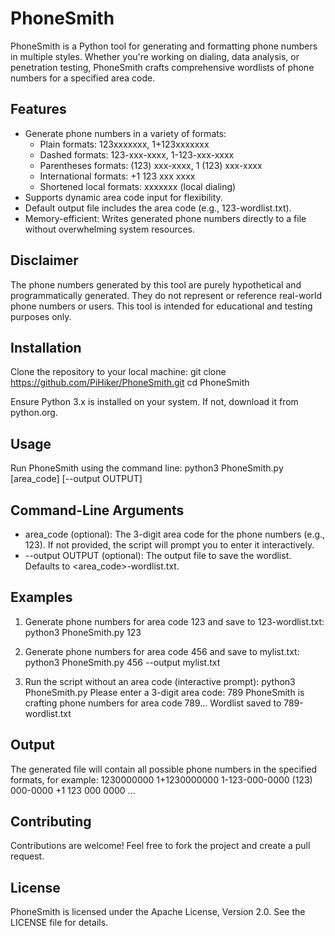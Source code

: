 PhoneSmith
==========

PhoneSmith is a Python tool for generating and formatting phone numbers in multiple styles. Whether you're working on dialing, data analysis, or penetration testing, PhoneSmith crafts comprehensive wordlists of phone numbers for a specified area code.

Features
--------
- Generate phone numbers in a variety of formats:
  - Plain formats: 123xxxxxxx, 1+123xxxxxxx
  - Dashed formats: 123-xxx-xxxx, 1-123-xxx-xxxx
  - Parentheses formats: (123) xxx-xxxx, 1 (123) xxx-xxxx
  - International formats: +1 123 xxx xxxx
  - Shortened local formats: xxxxxxx (local dialing)
- Supports dynamic area code input for flexibility.
- Default output file includes the area code (e.g., 123-wordlist.txt).
- Memory-efficient: Writes generated phone numbers directly to a file without overwhelming system resources.

Disclaimer
----------
The phone numbers generated by this tool are purely hypothetical and programmatically generated. They do not represent or reference real-world phone numbers or users. This tool is intended for educational and testing purposes only.

Installation
------------
Clone the repository to your local machine:
git clone https://github.com/PiHiker/PhoneSmith.git
cd PhoneSmith

Ensure Python 3.x is installed on your system. If not, download it from python.org.

Usage
-----
Run PhoneSmith using the command line:
python3 PhoneSmith.py [area_code] [--output OUTPUT]

Command-Line Arguments
----------------------
- area_code (optional): The 3-digit area code for the phone numbers (e.g., 123). If not provided, the script will prompt you to enter it interactively.
- --output OUTPUT (optional): The output file to save the wordlist. Defaults to <area_code>-wordlist.txt.

Examples
--------
1. Generate phone numbers for area code 123 and save to 123-wordlist.txt:
   python3 PhoneSmith.py 123

2. Generate phone numbers for area code 456 and save to mylist.txt:
   python3 PhoneSmith.py 456 --output mylist.txt

3. Run the script without an area code (interactive prompt):
   python3 PhoneSmith.py
   Please enter a 3-digit area code: 789
   PhoneSmith is crafting phone numbers for area code 789...
   Wordlist saved to 789-wordlist.txt

Output
------
The generated file will contain all possible phone numbers in the specified formats, for example:
1230000000
1+1230000000
1-123-000-0000
(123) 000-0000
+1 123 000 0000
...

Contributing
------------
Contributions are welcome! Feel free to fork the project and create a pull request.

License
-------
PhoneSmith is licensed under the Apache License, Version 2.0. See the LICENSE file for details.
